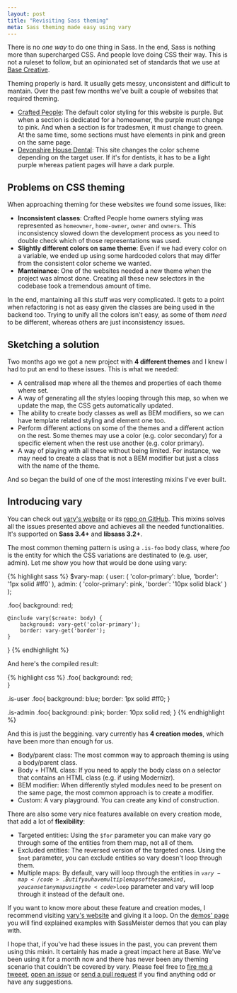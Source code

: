 ```yaml
---
layout: post
title: "Revisiting Sass theming"
meta: Sass theming made easy using vary
---
```


There is no _one way_ to do one thing in Sass. In the end, Sass is nothing more than supercharged CSS. And people love doing CSS their way. This is not a ruleset to follow, but an opinionated set of standards that we use at [Base Creative](http://basecreative.co.uk).

Theming properly is hard. It usually gets messy, unconsistent and difficult to mantain. Over the past few months we've built a couple of websites that required theming.

- [Crafted People](https://craftedpeople.com/): The default color styling for this website is purple. But when a section is dedicated for a homeowner, the purple must change to pink. And when a section is for tradesmen, it must change to green. At the same time, some sections must have elements in pink and green on the same page.
- [Devonshire House Dental](http://www.devonshirehousedental.co.uk/): This site changes the color scheme depending on the target user. If it's for dentists, it has to be a light purple whereas patient pages will have a dark purple.


## Problems on CSS theming
When approaching theming for these websites we found some issues, like:

- **Inconsistent classes**: Crafted People home owners styling was represented as `homeowner`, `home-owner`, `owner` and `owners`. This inconsistency slowed down the development process as you need to double check which of those representations was used.
- **Slightly different colors on same theme**: Even if we had every color on a variable, we ended up using some hardcoded colors that may differ from the consistent color scheme we wanted.
- **Manteinance**: One of the websites needed a new theme when the project was almost done. Creating all these new selectors in the codebase took a tremendous amount of time.

In the end, mantaining all this stuff was very complicated. It gets to a point when refactoring is not as easy given the classes are being used in the backend too. Trying to unify all the colors isn't easy, as some of them _need_ to be different, whereas others are just inconsistency issues.


## Sketching a solution
Two months ago we got a new project with **4 different themes** and I knew I had to put an end to these issues. This is what we needed:

- A centralised map where all the themes and properties of each theme where set.
- A way of generating all the styles looping through this map, so when we update the map, the CSS gets automatically updated.
- The ability to create body classes as well as BEM modifiers, so we can have template related styling and element one too.
- Perform different actions on some of the themes and a different action on the rest. Some themes may use a color (e.g. color secondary) for a specific element when the rest use another (e.g. color primary).
- A way of playing with all these without being limited. For instance, we may need to create a class that is not a BEM modifier but just a class with the name of the theme.

And so began the build of one of the most interesting mixins I've ever built.


## Introducing vary
You can check out [vary's website](http://jaicab.com/sass-vary/) or its [repo on GitHub](https://github.com/jaicab/sass-vary).
This mixins solves all the issues presented above and achieves all the needed functionalities. It's supported on **Sass 3.4+** and **libsass 3.2+**. 

The most common theming pattern is using a <code>.is-foo</code> body class, where <i>foo</i> is the entity for which the CSS variations are destinated to (e.g. user, admin). Let me show you how that would be done using vary:

{% highlight sass %}
$vary-map: (
  user: (
    'color-primary': blue,
    'border': '1px solid #ff0'
  ),
  admin: (
    'color-primary': pink,
    'border': '10px solid black'
  )
);

.foo{
	background: red;

	@include vary($create: body) {
		background: vary-get('color-primary');
		border: vary-get('border');
	}
}
{% endhighlight %}

And here's the compiled result:

{% highlight css %}
.foo{
	background: red;	
}

.is-user .foo{
	background: blue;
	border: 1px solid #ff0;
}

.is-admin .foo{
	background: pink;
	border: 10px solid red;
}
{% endhighlight %}


And this is just the beggining. vary currently has **4 creation modes**, which have been more than enough for us.

- Body/parent class: The most common way to approach theming is using a body/parent class.
- Body + HTML class: If you need to apply the body class on a selector that contains an HTML class (e.g. if using Modernizr).
- BEM modifier: When differently styled modules need to be present on the same page, the most common approach is to create a modifier.
- Custom: A vary playground. You can create any kind of construction.
		
There are also some very nice features available on every creation mode, that add a lot of **flexibility**:

- Targeted entities: Using the <code>$for</code> parameter you can make vary go through some of the entities from them map, not all of them.
- Excluded entities: The reversed version of the targeted ones. Using the <code>$not</code> parameter, you can exclude entities so vary doesn't loop through them.
- Multiple maps: By default, vary will loop through the entities in <code>$vary-map</code>. But if you have multiple maps of the same kind, you can set any map using the <code>$loop</code> parameter and vary will loop through it instead of the default one.

If you want to know more about these feature and creation modes, I recommend visiting [vary's website](http://jaicab.com/sass-vary/) and giving it a loop. On the [demos' page](http://jaicab.com/sass-vary/demos.html) you will find explained examples with SassMeister demos that you can play with.

I hope that, if you've had these issues in the past, you can prevent them using this mixin. It certainly has made a great impact here at Base. We've been using it for a month now and there has never been any theming scenario that couldn't be covered by vary. Please feel free to [fire me a tweeet](http://twitter.com/jaicab_), [open an issue](https://github.com/jaicab/sass-vary/issues/new) or [send a pull request](https://github.com/jaicab/sass-vary/compare) if you find anything odd or have any suggestions.